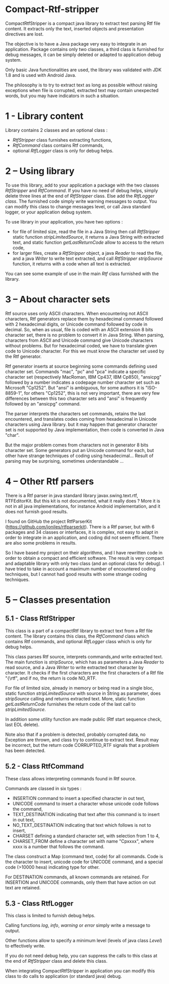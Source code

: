 # Compact-Rtf-stripper
CompactRtfStripper is a compact java library to extract text parsing Rtf file content.
It extracts only the text, inserted objects and presentation directives are lost.

The objective is to have a Java package very easy to integrate in an application. Package contains only two classes, a third class is furnished for debug messages, it can be simply deleted or adapted to application debug system.

Only basic Java functionalities are used, the library was validated with JDK 1.8 and is used with Android Java.

The philosophy is to try to extract text as long as possible without raising exceptions when file is corrupted, extracted text may contain unexpected words, but you may have indicators in such a situation.

# 1 - Library content
Library contains 2 classes and an optional class :
- _RtfStripper_ class furnishes extracting functions,
- _RtfCommand_ class contains Rtf commands,
- optional _RtfLogger_ class is only for debug helps.

# 2 – Using library
To use this library, add to your application a package with the two classes _RtfStripper_ and _RtfCommand_.
If you have no need of debug helps, simply delete three lines at the end of _RtfStripper_ class.
Else add the _RtfLogger class_. The furnished code simply write warning messages to output. You can modify this class to change messages level, or call Java standard logger, or your application debug system.

To use library in your application, you have two options :
- for file of limited size, read the file in a Java String then call _RtfStripper_ static function _stripLimitedSource_, it returns a Java String with extracted text, and static function _getLastReturnCode_ allow to access to the return code,
- for larger files, create a _RtfStripper_ object, a java _Reader_ to read the file, and a java _Writer_ to write text extracted, and call _RtfStripper_ _stripSource_ function, it returns with a code when all text is extracted.

You can see some example of use in the main _Rtf_ class furnished with the library.

# 3 – About character sets
Rtf source uses only ASCII characters. When encountering not ASCII characters, Rtf generators replace them by hexadecimal command followed with 2 hexadecimal digits, or Unicode command followed by code in decimal. So, when as usual, file is coded with an ASCII extension 8 bits character set, there is no problem to convert it in Java String.
When parsing, characters from ASCII and Unicode command give Unicode characters without problems. But for hexadecimal coded, we have to translate given code to Unicode character. For this we must know the character set used by the Rtf generator.

Rtf generator inserts at source beginning some commands defining used character set. Commands "mac", "pc" and "pca" indicate a specific character set (respectively MacRoman, IBM Cp437, IBM Cp850), "ansicpg" followed by a number indicates a codepage number  character set such as Microsoft "Cp1252". But "ansi" is ambiguous, for some authors it is "ISO-8859-1", for others "Cp1252", this is not very important, there are very few differences between this two character sets and "ansi" is frequently followed by an "ansicpg" command. 

The parser interprets the characters set commands, retains the last encountered, and translates codes coming from hexadecimal in Unicode characters using Java library. but it may happen that generator character set is not supported by Java implementation, then code is converted in Java "char". 

But the major problem comes from characters not in generator 8 bits character set. Some generators put an Unicode command for each, but other have strange techniques of coding using hexadecimal… Result of parsing may be surprising, sometimes understandable …

# 4 – Other Rtf parsers
There is a Rtf parser in java standard library javax.swing.text.rtf, RTFEditorKit. But this kit is not documented, what it really does ? More it is not in all java implementations, for instance Android implementation, and it does not furnish good results.

I found on GitHub the project RtfParserKit (https://github.com/joniles/rtfparserkit). There is a Rtf parser, but with 6 packages and 34 classes or interfaces, it is complex, not easy to adapt in order to integrate in an application, and coding did not seem efficient. There are also some problems in results.

So I have based my project on their algorithms, and I have rewritten code in order to obtain a compact and efficient software. The result is very compact and adaptable library with only two class (and an optional class for debug). I have tried to take in account a maximum number of encountered coding techniques, but I cannot had good results with some strange coding techniques.

# 5 – Classes presentation
## 5.1 - Class RtfStripper
This class is a part of a compactRtf library to extract text from a Rtf file content. The library contains this class, the _RtfCommand_ class which contains Rtf commands, and optional _RtfLogger_ class which is only for debug helps.

This class parses  Rtf source, interprets commands,and write extracted text. The main function is _stripSource_, which has as parameters a Java _Reader_ to read source, and a Java _Writer_ to write extracted text character by character. It checks if the first characters are the first characters of a Rtf file "{\rtf", and if no, the return is code NO_RTF.

For file of limited size, already in memory or being read in a single bloc, static function _stripLimitedSource_ with source in String as parameter,  does _stripSource_ calling and returns extracted text. More, static function _getLastReturnCode_ furnishes the return code of the last call to _stripLimitedSource_. 

In addition some utility function are made public (Rtf start sequence check, last EOL delete).

Note also that if a problem is detected, probably corrupted data, no Exception are thrown, and class try to continue to extract text. Result may be incorrect, but the return code CORRUPTED_RTF signals that a problem has been detected.
## 5.2 - Class RtfCommand
These class allows interpreting commands found in Rtf source.

Commands are classed in six types :
- INSERTION command to insert a specified character in out text,
- UNICODE command to insert a character whose unicode code follows the command,
- TEXT_DESTINATION indicating that text after this command is to insert in out text,
- NO_TEXT_DESTINATION indicating that text which follows is not to insert,
- CHARSET defining a standard character set, with selection from 1 to 4,
- CHARSET_FROM define a character set with name "Cpxxxx", where xxxx is a number that follows the command.

The class construct a Map (command text, code) for all commands. Code is the character to insert, unicode code for UNICODE command, and a special code (>10000 hexa) indicating type for other.

For DESTINATION commands, all known commands are retained. For INSERTION and UNICODE commands, only them that have action on out text are retained.
## 5.3 - Class RtfLogger
This class is limited to furnish debug helps.

Calling functions _log_, _info_, _warning_ or _error_ simply write a message to output.

Other functions allow to specify a minimum level (levels of java class _Level_) to effectively write.

If you do not need debug help, you can suppress the calls to this class at the end of _RtfStripper_ class and delete this class.

When integrating CompactRtfStripper in application you can modify this class to do calls to application (or standard java) debug.
